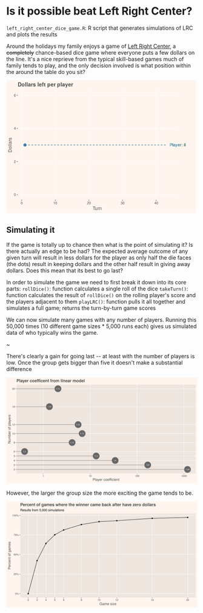 # Is it possible beat Left Right Center?
`left_right_center_dice_game.R`: R script that generates simulations of LRC and plots the results

Around the holidays my family enjoys a game of [Left Right Center](https://en.wikipedia.org/wiki/LCR_(dice_game)), a ~~completely~~ chance-based dice game where everyone puts a few dollars on the line. It's a nice reprieve from the typical skill-based games much of family tends to play, and the only decision involved is what position within the around the table do you sit? 

![](LRC.gif)

## Simulating it
If the game is totally up to chance then what is the point of simulating it? Is there actually an edge to be had? The expected average outcome of any given turn will result in less dollars for the player as only half the die faces (the dots) result in keeping dollars and the other half result in giving away dollars. Does this mean that its best to go last?

In order to simulate the game we need to first break it down into its core parts:
`rollDice()`: function calculates a single roll of the dice
`takeTurn()`: function calculates the result of `rollDice()` on the rolling player's score and the players adjacent to them
`playLRC()`: function pulls it all together and simulates a full game; returns the turn-by-turn game scores

We can now simulate many games with any number of players. Running this 50,000 times (10 different game sizes * 5,000 runs each) gives us simulated data of who typically wins the game.

~[](LRC_winners.png)

There's clearly a gain for going last -- at least with the number of players is low. Once the group gets bigger than five it doesn't make a substantial difference

![](Player_coefficents.png)

However, the larger the group size the more exciting the game tends to be.

![](Comeback_winners.png)

